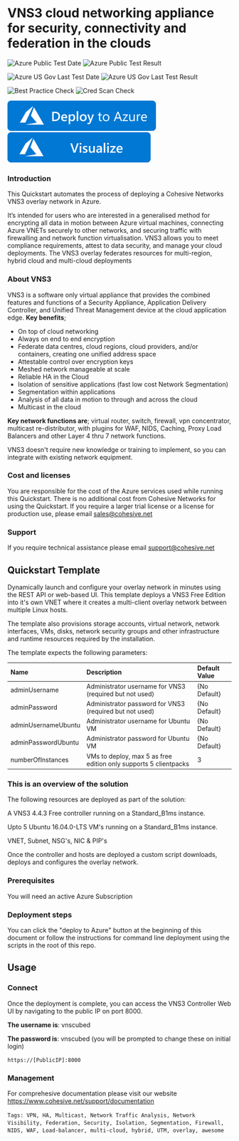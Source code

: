 # VNS3 cloud networking appliance for security, connectivity and federation in the clouds

![Azure Public Test Date](https://azurequickstartsservice.blob.core.windows.net/badges/cohesive-vns3-free-multiclient-overlay-linux/PublicLastTestDate.svg)
![Azure Public Test Result](https://azurequickstartsservice.blob.core.windows.net/badges/cohesive-vns3-free-multiclient-overlay-linux/PublicDeployment.svg)

![Azure US Gov Last Test Date](https://azurequickstartsservice.blob.core.windows.net/badges/cohesive-vns3-free-multiclient-overlay-linux/FairfaxLastTestDate.svg)
![Azure US Gov Last Test Result](https://azurequickstartsservice.blob.core.windows.net/badges/cohesive-vns3-free-multiclient-overlay-linux/FairfaxDeployment.svg)

![Best Practice Check](https://azurequickstartsservice.blob.core.windows.net/badges/cohesive-vns3-free-multiclient-overlay-linux/BestPracticeResult.svg)
![Cred Scan Check](https://azurequickstartsservice.blob.core.windows.net/badges/cohesive-vns3-free-multiclient-overlay-linux/CredScanResult.svg)

[![Deploy To Azure](https://raw.githubusercontent.com/Azure/azure-quickstart-templates/master/1-CONTRIBUTION-GUIDE/images/deploytoazure.svg?sanitize=true)]("https://portal.azure.com/#create/Microsoft.Template/uri/https%3A%2F%2Fraw.githubusercontent.com%2FAzure%2Fazure-quickstart-templates%2Fmaster%2Fcohesive-vns3-free-multiclient-overlay-linux%2Fazuredeploy.json")
[![Visualize](https://raw.githubusercontent.com/Azure/azure-quickstart-templates/master/1-CONTRIBUTION-GUIDE/images/visualizebutton.svg?sanitize=true)]("http://armviz.io/#/?load=https%3A%2F%2Fraw.githubusercontent.com%2FAzure%2Fazure-quickstart-templates%2Fmaster%2Fcohesive-vns3-free-multiclient-overlay-linux%2Fazuredeploy.json")

### Introduction

This Quickstart automates the process of deploying a Cohesive Networks VNS3
overlay network in Azure.

It’s intended for users who are interested in a generalised method for
encrypting all data in motion between Azure virtual machines, connecting Azure
VNETs securely to other networks, and securing traffic with firewalling and
network function virtualisation. VNS3 allows you to meet compliance
requirements, attest to data security, and manage your cloud deployments. The
VNS3 overlay federates resources for multi-region, hybrid cloud and multi-cloud
deployments

### About VNS3

VNS3 is a software only virtual appliance that provides the combined features
and functions of a Security Appliance, Application Delivery Controller, and
Unified Threat Management device at the cloud application edge. **Key
benefits**;

- On top of cloud networking
- Always on end to end encryption
- Federate data centres, cloud regions, cloud providers, and/or containers,
  creating one unified address space
- Attestable control over encryption keys
- Meshed network manageable at scale
- Reliable HA in the Cloud
- Isolation of sensitive applications (fast low cost Network Segmentation)
- Segmentation within applications
- Analysis of all data in motion to through and across the cloud
- Multicast in the cloud

**Key network functions are**; virtual router, switch, firewall, vpn
concentrator, multicast re-distributor, with plugins for WAF, NIDS, Caching,
Proxy Load Balancers and other Layer 4 thru 7 network functions.

VNS3 doesn't require new knowledge or training to implement, so you can
integrate with existing network equipment.

### Cost and licenses

You are responsible for the cost of the Azure services used while running this
Quickstart. There is no additional cost from Cohesive Networks for using the
Quickstart. If you require a larger trial license or a license for production
use, please email sales@cohesive.net

### Support

If you require technical assistance please email support@cohesive.net

## Quickstart Template

Dynamically launch and configure your overlay network in minutes using the REST
API or web-based UI. This template deploys a VNS3 Free Edition into it's own
VNET where it creates a multi-client overlay network between multiple Linux
hosts.

The template also provisions storage accounts, virtual network, network
interfaces, VMs, disks, network security groups and other infrastructure and
runtime resources required by the installation.

The template expects the following parameters:

| Name                | Description                                                      | Default Value |
| :------------------ | :--------------------------------------------------------------- | :------------ |
| adminUsername       | Administrator username for VNS3 (required but not used)          | {No Default}  |
| adminPassword       | Administrator password for VNS3 (required but not used)          | {No Default}  |
| adminUsernameUbuntu | Administrator username for Ubuntu VM                             | {No Default}  |
| adminPasswordUbuntu | Administrator password for Ubuntu VM                             | {No Default}  |
| numberOfInstances   | VMs to deploy, max 5 as free edition only supports 5 clientpacks | 3             |

### This is an overview of the solution

The following resources are deployed as part of the solution:

A VNS3 4.4.3 Free controller running on a Standard_B1ms instance.

Upto 5 Ubuntu 16.04.0-LTS VM's running on a Standard_B1ms instance.

VNET, Subnet, NSG's, NIC & PIP's

Once the controller and hosts are deployed a custom script downloads, deploys
and configures the overlay network.

### Prerequisites

You will need an active Azure Subscription

### Deployment steps

You can click the "deploy to Azure" button at the beginning of this document or
follow the instructions for command line deployment using the scripts in the
root of this repo.

## Usage

### Connect

Once the deployment is complete, you can access the VNS3 Controller Web UI by
navigating to the public IP on port 8000.

**The username is**: vnscubed

**The password is**: vnscubed (you will be prompted to change these on initial
login)

    https://[PublicIP]:8000

### Management

For comprehesive documentation please visit our website
https://www.cohesive.net/support/documentation

`Tags: VPN, HA, Multicast, Network Traffic Analysis, Network Visibility, Federation, Security, Isolation, Segmentation, Firewall, NIDS, WAF, Load-balancer, multi-cloud, hybrid, UTM, overlay, awesome`
